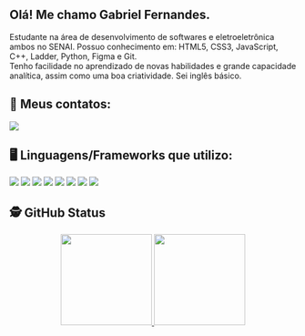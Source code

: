 ## Olá! Me chamo Gabriel Fernandes.
Estudante na área de desenvolvimento de softwares e eletroeletrônica ambos no SENAI. Possuo conhecimento em: HTML5, CSS3, JavaScript, C++, Ladder, Python, Figma e Git.  
Tenho facilidade no aprendizado de novas habilidades e grande capacidade analítica, assim como uma boa criatividade. Sei inglês básico.

## 📱 Meus contatos:
[![](https://img.shields.io/badge/LinkedIn-0077B5?style=for-the-badge&logo=linkedin&logoColor=white)](https://www.linkedin.com/in/gabriel-fernandes-da-silva-454a0b208?utm_source=share&utm_campaign=share_via&utm_content=profile&utm_medium=android_app)

## 🖥️ Linguagens/Frameworks que utilizo:
![](https://img.shields.io/badge/HTML5-E34F26?style=for-the-badge&logo=html5&logoColor=white)
![](https://img.shields.io/badge/CSS3-1572B6?style=for-the-badge&logo=css3&logoColor=white)
![](https://img.shields.io/badge/C++-00599C?style=for-the-badge&logo=c%2B%2B&logoColor=white)
![](https://img.shields.io/badge/Ladder-777BB4?style=for-the-badge&logoColor=white)
![](https://img.shields.io/badge/JavaScript-F7DF1E?style=for-the-badge&logo=javascript&logoColor=black)
![](https://img.shields.io/badge/Python-3776AB?style=for-the-badge&logo=python&logoColor=white)
![](https://img.shields.io/badge/Figma-F24E1E?style=for-the-badge&logo=figma&logoColor=white)
![](https://img.shields.io/badge/Git-F05032?style=for-the-badge&logo=git&logoColor=white)

## 🕵️ GitHub Status
<div align="center">
  <a href="https://github.com/gabriel-wav">
    <img height="160rem" src="https://github-readme-stats-sigma-five.vercel.app/api?username=gabriel-wav&show_icons=true&theme=dracula&title_color=fc036c&text_color=08807b&include_all_commits=true&count_private=true"/>
    <img height="160rem" src="https://github-readme-stats.vercel.app/api/top-langs/?username=gabriel-wav&title_color=f0cdab&text_color=b6d4bb&layout=compact&langs_count=7&theme=dracula"/>
  </a>
</div>

